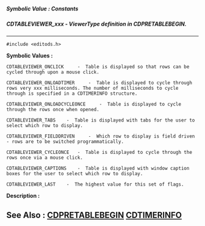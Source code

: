 ##### Symbolic Value : Constants
##### CDTABLEVIEWER_xxx - ViewerType definition in CDPRETABLEBEGIN.
---
```
#include <editods.h>
```

**Symbolic Values :**

	CDTABLEVIEWER_ONCLICK	  -  Table is displayed so that rows can be cycled through upon a mouse click.

	CDTABLEVIEWER_ONLOADTIMER	  -  Table is displayed to cycle through rows very xxx milliseconds. The number of milliseconds to cycle through is specified in a CDTIMERINFO structure.

	CDTABLEVIEWER_ONLOADCYCLEONCE	  -  Table is displayed to cycle through the rows once when opened.

	CDTABLEVIEWER_TABS	  -  Table is displayed with tabs for the user to select which row to display.

	CDTABLEVIEWER_FIELDDRIVEN	  -  Which row to display is field driven - rows are to be switched programmatically.

	CDTABLEVIEWER_CYCLEONCE	  -  Table is displayed to cycle through the rows once via a mouse click.

	CDTABLEVIEWER_CAPTIONS	  -  Table is displayed with window caption boxes for the user to select which row to display.

	CDTABLEVIEWER_LAST	  -  The highest value for this set of flags.


**Description :**




**See Also :**
[CDPRETABLEBEGIN](/domino-c-api-docs/reference/Data/CDPRETABLEBEGIN)
[CDTIMERINFO](/domino-c-api-docs/reference/Data/CDTIMERINFO)
---
